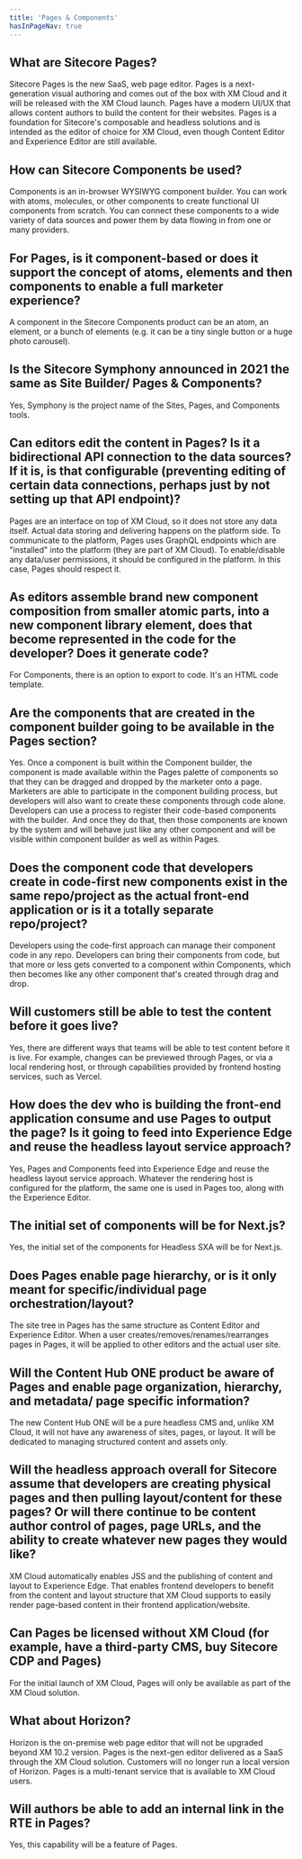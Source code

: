 ```yaml
---
title: 'Pages & Components'
hasInPageNav: true
---
```


## What are Sitecore Pages?
Sitecore Pages is the new SaaS, web page editor. Pages is a next-generation visual authoring and comes out of the box with XM Cloud and it will be released with the XM Cloud launch. Pages have a modern UI/UX that allows content authors to build the content for their websites. Pages is a foundation for Sitecore's composable and headless solutions and is intended as the editor of choice for XM Cloud, even though Content Editor and Experience Editor are still available.

## How can Sitecore Components be used?
Components is an in-browser WYSIWYG component builder. You can work with atoms, molecules, or other components to create functional UI components from scratch. You can connect these components to a wide variety of data sources and power them by data flowing in from one or many providers.

## For Pages, is it component-based or does it support the concept of atoms, elements and then components to enable a full marketer experience?

A component in the Sitecore Components product can be an atom, an element, or a bunch of elements (e.g. it can be a tiny single button or a huge photo carousel).

## Is the Sitecore Symphony announced in 2021 the same as Site Builder/ Pages & Components?
Yes, Symphony is the project name of the Sites, Pages, and Components tools.

## Can editors edit the content in Pages? Is it a bidirectional API connection to the data sources? If it is, is that configurable (preventing editing of certain data connections, perhaps just by not setting up that API endpoint)?
Pages are an interface on top of XM Cloud, so it does not store any data itself. Actual data storing and delivering happens on the platform side. To communicate to the platform, Pages uses GraphQL endpoints which are "installed" into the platform (they are part of XM Cloud). To enable/disable any data/user permissions, it should be configured in the platform. In this case, Pages should respect it.

## As editors assemble brand new component composition from smaller atomic parts, into a new component library element, does that become represented in the code for the developer? Does it generate code? 
For Components, there is an option to export to code. It's an HTML code template.

## Are the components that are created in the component builder going to be available in the Pages section?
Yes. Once a component is built within the Component builder, the component is made available within the Pages palette of components so that they can be dragged and dropped by the marketer onto a page. Marketers are able to participate in the component building process, but developers will also want to create these components through code alone. Developers can use a process to register their code-based components with the builder.  And once they do that, then those components are known by the system and will behave just like any other component and will be visible within component builder as well as within Pages.

## Does the component code that developers create in code-first new components exist in the same repo/project as the actual front-end application or is it a totally separate repo/project?
Developers using the code-first approach can manage their component code in any repo. Developers can bring their components from code, but that more or less gets converted to a component within Components, which then becomes like any other component that's created through drag and drop.

## Will customers still be able to test the content before it goes live?
Yes, there are different ways that teams will be able to test content before it is live. For example, changes can be previewed through Pages, or via a local rendering host, or through capabilities provided by frontend hosting services, such as Vercel.

## How does the dev who is building the front-end application consume and use Pages to output the page? Is it going to feed into Experience Edge and reuse the headless layout service approach?
Yes, Pages and Components feed into Experience Edge and reuse the headless layout service approach. Whatever the rendering host is configured for the platform, the same one is used in Pages too, along with the Experience Editor.

## The initial set of components will be for Next.js?
Yes, the initial set of the components for Headless SXA will be for Next.js.

## Does Pages enable page hierarchy, or is it only meant for specific/individual page orchestration/layout?
The site tree in Pages has the same structure as Content Editor and Experience Editor. When a user creates/removes/renames/rearranges pages in Pages, it will be applied to other editors and the actual user site.

## Will the Content Hub ONE product be aware of Pages and enable page organization, hierarchy, and metadata/ page specific information? 
The new Content Hub ONE will be a pure headless CMS and, unlike XM Cloud, it will not have any awareness of sites, pages, or layout. It will be dedicated to managing structured content and assets only.

## Will the headless approach overall for Sitecore assume that developers are creating physical pages and then pulling layout/content for these pages? Or will there continue to be content author control of pages, page URLs, and the ability to create whatever new pages they would like?
XM Cloud automatically enables JSS and the publishing of content and layout to Experience Edge. That enables frontend developers to benefit from the content and layout structure that XM Cloud supports to easily render page-based content in their frontend application/website.

## Can Pages be licensed without XM Cloud (for example, have a third-party CMS, buy Sitecore CDP and Pages)
For the initial launch of XM Cloud, Pages will only be available as part of the XM Cloud solution.

## What about Horizon?
Horizon is the on-premise web page editor that will not be upgraded beyond XM 10.2 version. Pages is the next-gen editor delivered as a SaaS through the XM Cloud solution. Customers will no longer run a local version of Horizon. Pages is a multi-tenant service that is available to XM Cloud users.

## Will authors be able to add an internal link in the RTE in Pages?
Yes, this capability will be a feature of Pages.
